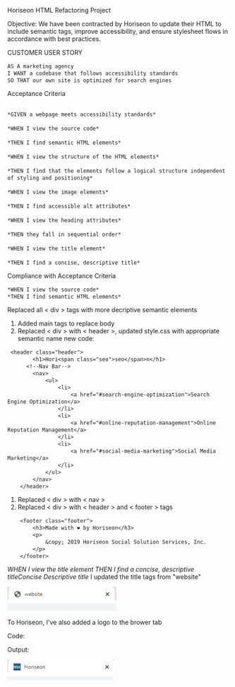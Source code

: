 Horiseon HTML Refactoring Project

Objective: We have been contracted by Horiseon to update their HTML to include semantic tags, improve accessibility, and ensure stylesheet flows in accordance with best practices.

CUSTOMER USER STORY
```
AS A marketing agency
I WANT a codebase that follows accessibility standards
SO THAT our own site is optimized for search engines
```

Acceptance Criteria
```

*GIVEN a webpage meets accessibility standards*

*WHEN I view the source code*

*THEN I find semantic HTML elements*

*WHEN I view the structure of the HTML elements*

*THEN I find that the elements follow a logical structure independent of styling and positioning*

*WHEN I view the image elements*

*THEN I find accessible alt attributes*

*WHEN I view the heading attributes*

*THEN they fall in sequential order*

*WHEN I view the title element*

*THEN I find a concise, descriptive title*

```

 Compliance with Acceptance Criteria

 ```
*WHEN I view the source code*
*THEN I find semantic HTML elements*
```
Replaced all < div > tags with more decriptive semantic elements

1. Added main tags to replace body
1. Replaced < div > with < header >, updated style.css with appropriate semantic name
new code:
```    
 <header class="header">
        <h1>Hori<span class="seo">seo</span>n</h1>
      <!--Nav Bar-->
        <nav>
            <ul>
                <li>
                    <a href="#search-engine-optimization">Search Engine Optimization</a>
                </li>
                <li>
                    <a href="#online-reputation-management">Online Reputation Management</a>
                </li>
                <li>
                    <a href="#social-media-marketing">Social Media Marketing</a>
                </li>
            </ul>
        </nav>
    </header>
```
1. Replaced < div > with < nav > 
1. Replaced < div > with < header > and < footer > tags

```
    <footer class="footer">
        <h3>Made with ❤️️ by Horiseon</h3>
        <p>
            &copy; 2019 Horiseon Social Solution Services, Inc.
        </p>
    </footer>
```


*WHEN I view the title element*
*THEN I find a concise, descriptive titleConcise Descriptive title*
I updated the title tags from "website"

![Original Tab](readme_images/Old_Web_Tab.PNG)

To Horiseon, I've also added a logo to the brower tab

Code:

<head>
    <meta charset="UTF-8" />
    <link rel="stylesheet" href="./assets/css/style.css">
    <!--Added Logo to browser tab-->
    <link rel= "shortcut icon" href="./assets/images/Logo.PNG">
    <title>Horiseon</title>
</head>

Output:

![New Tab](readme_images/new_web_tab.PNG)
